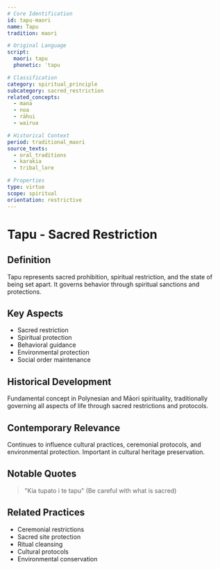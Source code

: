 ```yaml
---
# Core Identification
id: tapu-maori
name: Tapu
tradition: maori

# Original Language
script:
  maori: tapu
  phonetic: ˈtapu

# Classification
category: spiritual_principle
subcategory: sacred_restriction
related_concepts:
  - mana
  - noa
  - rāhui
  - wairua

# Historical Context
period: traditional_maori
source_texts:
  - oral_traditions
  - karakia
  - tribal_lore

# Properties
type: virtue
scope: spiritual
orientation: restrictive
---
```


# Tapu - Sacred Restriction

## Definition
Tapu represents sacred prohibition, spiritual restriction, and the state of being set apart. It governs behavior through spiritual sanctions and protections.

## Key Aspects
- Sacred restriction
- Spiritual protection
- Behavioral guidance
- Environmental protection
- Social order maintenance

## Historical Development
Fundamental concept in Polynesian and Māori spirituality, traditionally governing all aspects of life through sacred restrictions and protocols.

## Contemporary Relevance
Continues to influence cultural practices, ceremonial protocols, and environmental protection. Important in cultural heritage preservation.

## Notable Quotes
> "Kia tupato i te tapu"
> (Be careful with what is sacred)

## Related Practices
- Ceremonial restrictions
- Sacred site protection
- Ritual cleansing
- Cultural protocols
- Environmental conservation